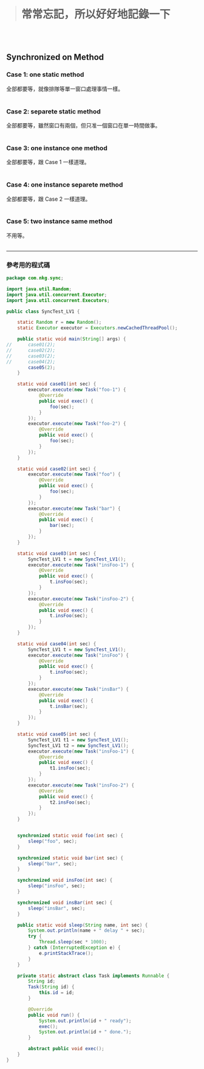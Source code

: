 > # 常常忘記，所以好好地記錄一下
<br/><br/>

Synchronized on Method
----------------------

### Case 1: one static method

全部都要等，就像排隊等單一窗口處理事情一樣。
<br/><br/>


### Case 2: separete static method

全部都要等，雖然窗口有兩個，但只准一個窗口在單一時間做事。
<br/><br/>


### Case 3: one instance one method

全部都要等，跟 Case 1 一樣道理。
<br/><br/>


### Case 4: one instance separete method

全部都要等，跟 Case 2 一樣道理。
<br/><br/>


### Case 5: two instance same method

不用等。
<br/><br/>


- - - -

### 參考用的程式碼

```java
package com.nkg.sync;

import java.util.Random;
import java.util.concurrent.Executor;
import java.util.concurrent.Executors;

public class SyncTest_LV1 {

	static Random r = new Random();
	static Executor executor = Executors.newCachedThreadPool();

	public static void main(String[] args) {
//		case01(2);
//		case02(2);
//		case03(2);
//		case04(2);
		case05(2);
	}

	static void case01(int sec) {
		executor.execute(new Task("foo-1") {
			@Override
			public void exec() {
				foo(sec);
			}
		});
		executor.execute(new Task("foo-2") {
			@Override
			public void exec() {
				foo(sec);
			}
		});
	}

	static void case02(int sec) {
		executor.execute(new Task("foo") {
			@Override
			public void exec() {
				foo(sec);
			}
		});
		executor.execute(new Task("bar") {
			@Override
			public void exec() {
				bar(sec);
			}
		});
	}

	static void case03(int sec) {
		SyncTest_LV1 t = new SyncTest_LV1();
		executor.execute(new Task("insFoo-1") {
			@Override
			public void exec() {
				t.insFoo(sec);
			}
		});
		executor.execute(new Task("insFoo-2") {
			@Override
			public void exec() {
				t.insFoo(sec);
			}
		});
	}

	static void case04(int sec) {
		SyncTest_LV1 t = new SyncTest_LV1();
		executor.execute(new Task("insFoo") {
			@Override
			public void exec() {
				t.insFoo(sec);
			}
		});
		executor.execute(new Task("insBar") {
			@Override
			public void exec() {
				t.insBar(sec);
			}
		});
	}

	static void case05(int sec) {
		SyncTest_LV1 t1 = new SyncTest_LV1();
		SyncTest_LV1 t2 = new SyncTest_LV1();
		executor.execute(new Task("insFoo-1") {
			@Override
			public void exec() {
				t1.insFoo(sec);
			}
		});
		executor.execute(new Task("insFoo-2") {
			@Override
			public void exec() {
				t2.insFoo(sec);
			}
		});
	}


	synchronized static void foo(int sec) {
		sleep("foo", sec);
	}

	synchronized static void bar(int sec) {
		sleep("bar", sec);
	}

	synchronized void insFoo(int sec) {
		sleep("insFoo", sec);
	}

	synchronized void insBar(int sec) {
		sleep("insBar", sec);
	}

	public static void sleep(String name, int sec) {
		System.out.println(name + " delay " + sec);
		try {
			Thread.sleep(sec * 1000);
		} catch (InterruptedException e) {
			e.printStackTrace();
		}
	}

	private static abstract class Task implements Runnable {
		String id;
		Task(String id) {
			this.id = id;
		}

		@Override
		public void run() {
			System.out.println(id + " ready");
			exec();
			System.out.println(id + " done.");
		}

		abstract public void exec();
	}
}
```
